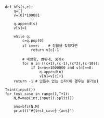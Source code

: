     def bfs(s,e):
        q=[]
        v=[0]*100001

        q.append(s)
        v[s]=1
    
        while q:
            c=q.pop(0)
            if c==e:    # 정답을 찾았다면
                return v[c]-1
        
            # 네방향, 범위내, 중복x
            for n in ((c+1),(c-1),(c*2),(c-10)):
                if 1<=n<=1000000 and v[n]==0:
                    q.append(n)
                    v[n]=v[c]+1
        return -1 # 만들수 없는 숫자(이 경우는 불가능)

    T=int(input())
    for test_case in range(1,T+1):
        N,M=map(int,input().split())

        ans=bfs(N,M)
        print(f'#{test_case} {ans}')